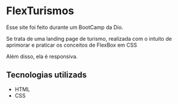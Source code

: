 # FlexTurismos

Esse site foi feito durante um BootCamp da Dio.

Se trata de uma landing page de turismo, realizada com o intuito de aprimorar e praticar os conceitos de FlexBox em CSS

Além disso, ela é responsiva.

## Tecnologias utilizads

- HTML
- CSS